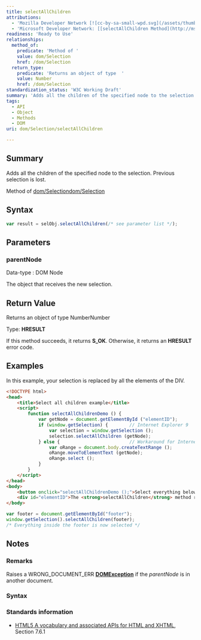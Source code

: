```yaml
---
title: selectAllChildren
attributions:
  - 'Mozilla Developer Network [![cc-by-sa-small-wpd.svg](/assets/thumb/8/8c/cc-by-sa-small-wpd.svg/120px-cc-by-sa-small-wpd.svg.png)](http://creativecommons.org/licenses/by-sa/3.0/us/): [[Selection.selectAllChildren](https://developer.mozilla.org/en-US/docs/Web/API/Selection.selectAllChildren) Article]'
  - 'Microsoft Developer Network: [[selectAllChildren Method](http://msdn.microsoft.com/en-us/library/ie/ff975180(v=vs.85).aspx) Article]'
readiness: 'Ready to Use'
relationships:
  method_of:
    predicate: 'Method of '
    value: dom/Selection
    href: /dom/Selection
  return_type:
    predicate: 'Returns an object of type  '
    value: Number
    href: /dom/Selection
standardization_status: 'W3C Working Draft'
summary: 'Adds all the children of the specified node to the selection. Previous selection is lost.'
tags:
  - API
  - Object
  - Methods
  - DOM
uri: dom/Selection/selectAllChildren

---
```

## Summary

Adds all the children of the specified node to the selection. Previous selection is lost.

Method of [dom/Selection](/dom/Selection)[dom/Selection](/dom/Selection)

## Syntax

``` js
var result = selObj.selectAllChildren(/* see parameter list */);
```

## Parameters

### parentNode

 Data-type
:   DOM Node

 The object that receives the new selection.

## Return Value

Returns an object of type NumberNumber

Type: **HRESULT**

If this method succeeds, it returns **S\_OK**. Otherwise, it returns an **HRESULT** error code.

## Examples

In this example, your selection is replaced by all the elements of the DIV.

``` html
<!DOCTYPE html>
<head>
    <title>Select all children example</title>
    <script>
        function selectAllChildrenDemo () {
            var getNode = document.getElementById ("elementID");
            if (window.getSelection) {        // Internet Explorer 9
                var selection = window.getSelection ();
                selection.selectAllChildren (getNode);
            } else {                          // Workaround for Internet Explorer 8 & earlier
                var oRange = document.body.createTextRange ();
                oRange.moveToElementText (getNode);
                oRange.select ();
            }
        }
    </script>
</head>
<body>
    <button onclick="selectAllChildrenDemo ();">Select everything below</button>
    <div id="elementID">The <strong>selectAllChildren</strong> method replaces the current <em>selection</em> with the all the <strong>contents</strong> of the specified element (in this case a DIV).</div>
</body>
```

``` js
var footer = document.getElementById("footer");
window.getSelection().selectAllChildren(footer);
/* Everything inside the footer is now selected */
```

## Notes

### Remarks

Raises a WRONG\_DOCUMENT\_ERR [**DOMException**](/dom/DOMException) if the *parentNode* is in another document.

### Syntax

### Standards information

-   [HTML5 A vocabulary and associated APIs for HTML and XHTML](http://go.microsoft.com/fwlink/p/?linkid=221374), Section 7.6.1
